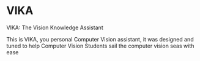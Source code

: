 # VIKA
VIKA: The Vision Knowledge Assistant  

This is VIKA, you personal Computer Vision assistant, it was designed and tuned to help Computer Vision Students sail the computer vision seas with ease
